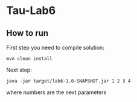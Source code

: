 # Tau-Lab6

## How to run

First step you need to compile solution:

`mvn clean install`

Next step: 

`java -jar target/lab6-1.0-SNAPSHOT.jar 1 2 3 4`

where numbers are the next parameters
